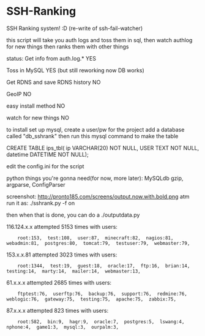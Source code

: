 SSH-Ranking
===========

SSH Ranking system! :D (re-write of ssh-fail-watcher)


this script will take you auth logs and toss them in sql, then watch authlog for new things
then ranks them with other things

status:
Get info from auth.log.*           YES

Toss in MySQL                      YES (but still reworking now DB works)

Get RDNS and save RDNS history     NO

GeoIP                              NO

easy install method                NO

watch for new things               NO


to install set up mysql, create a user/pw for the project
add a database called "db_sshrank"
then run this mysql command to make the table 

CREATE TABLE ips_tbl( ip VARCHAR(20) NOT NULL, USER TEXT NOT NULL, datetime DATETIME NOT NULL);


edit the config.ini for the script




python things you're gonna need(for now, more later):
    MySQLdb gzip, argparse, ConfigParser


screenshot: http://pronto185.com/screens/output.now.with.bold.png
atm run it as:
    ./sshrank.py -f on

then when that is done, you can do a ./outputdata.py


116.124.x.x attempted 5153 times with users: 

        root:153,  test:108,  user:87,  minecraft:82,  nagios:81,  webadmin:81,  postgres:80,  tomcat:79,  testuser:79,  webmaster:79,   
        
153.x.x.81 attempted 3023 times with users: 

        root:1344,  test:19,  guest:18,  oracle:17,  ftp:16,  brian:14,  testing:14,  marty:14,  mailer:14,  webmaster:13,   

61.x.x.x attempted 2685 times with users: 

        ftptest:76,  userftp:76,  backup:76,  support:76,  redmine:76,  weblogic:76,  gateway:75,  testing:75,  apache:75,  zabbix:75,   

87.x.x.x attempted 823 times with users: 

        root:582,  bin:9,  haqr:9,  oracle:7,  postgres:5,  lswang:4,  nphone:4,  game1:3,  mysql:3,  ourpalm:3,   
